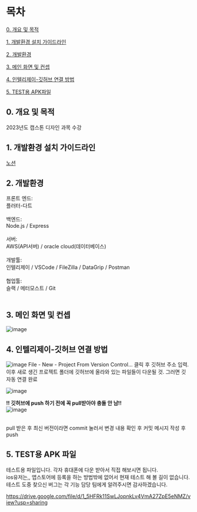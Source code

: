 # 목차

[0. 개요 및 목적](https://github.com/malgumi/capstone_all#0-%EA%B0%9C%EC%9A%94-%EB%B0%8F-%EB%AA%A9%EC%A0%81)

[1. 개발환경 설치 가이드라인](https://github.com/malgumi/capstone_all#1-%EA%B0%9C%EB%B0%9C%ED%99%98%EA%B2%BD-%EC%84%A4%EC%B9%98-%EA%B0%80%EC%9D%B4%EB%93%9C%EB%9D%BC%EC%9D%B8)

[2. 개발환경](https://github.com/malgumi/capstone_all#2-%EA%B0%9C%EB%B0%9C%ED%99%98%EA%B2%BD)

[3. 메인 화면 및 컨셉](https://github.com/malgumi/capstone_all#3-%EB%A9%94%EC%9D%B8-%ED%99%94%EB%A9%B4-%EB%B0%8F-%EC%BB%A8%EC%85%89)

[4. 인텔리제이-깃허브 연결 방법](https://github.com/malgumi/capstone_all#4-%EC%9D%B8%ED%85%94%EB%A6%AC%EC%A0%9C%EC%9D%B4-%EA%B9%83%ED%97%88%EB%B8%8C-%EC%97%B0%EA%B2%B0-%EB%B0%A9%EB%B2%95)

[5. TEST용 APK파일](https://github.com/malgumi/capstone_all#5-test%EC%9A%A9-apk-%ED%8C%8C%EC%9D%BC)


## 0. 개요 및 목적
2023년도 캡스톤 디자인 과목 수강


## 1. 개발환경 설치 가이드라인
[노션](https://www.notion.so/b15dccdb33784994ac92bbee145567cd)


## 2. 개발환경
프론트 엔드:<br>
  플러터-다트<br><br>
백엔드:<br>
  Node.js / Express<br><br>
서버:<br>
  AWS(API서버) / oracle cloud(데이터베이스)<br><br>
개발툴:<br>
  인텔리제이 / VSCode / FileZilla / DataGrip / Postman<br> <br>
협업툴:<br>
  슬랙 / 메터모스트 / Git<br><br>



## 3. 메인 화면 및 컨셉

![image](https://user-images.githubusercontent.com/97935451/229548580-ec5e7ab2-46a9-4735-90f2-7ac0def66c1a.png)



## 4. 인텔리제이-깃허브 연결 방법
![image](https://user-images.githubusercontent.com/97935451/229551574-2f67f0df-c68d-4e7a-b7e1-90923813ac54.png)
File - New - Project From Version Control... 클릭 후 깃허브 주소 입력.<br>
이후 새로 생긴 프로젝트 폴더에 깃허브에 올라와 있는 파일들이 다운될 것. 그러면 깃 자동 연결 완료<br>

![image](https://user-images.githubusercontent.com/97935451/229814023-6d1e3c23-6dfa-474a-b151-8bd64697e653.png)

<b>!! 깃허브에 push 하기 전에 꼭 pull받아야 충돌 안 남!!</b><br>
![image](https://user-images.githubusercontent.com/97935451/229815040-24a89a34-f083-445e-9601-ca5ccfb2e8d7.png)

<br>pull 받은 후 최신 버전이라면 commit 눌러서 변경 내용 확인 후 커밋 메시지 작성 후 push


## 5. TEST용 APK 파일
테스트용 파일입니다. 각자 휴대폰에 다운 받아서 직접 해보시면 됩니다.<br>
ios유저는,, 앱스토어에 등록을 하는 방법밖에 없어서 현재 테스트 해 볼 길이 없습니다.<br>
테스트 도중 찾으신 버그는 각 기능 담당 팀에게 알려주시면 감사하겠습니다.<br>

https://drive.google.com/file/d/1_5HFRk11SwLJopnkLv4VmA27ZpE5eNMZ/view?usp=sharing
